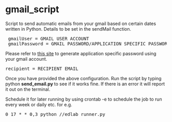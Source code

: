 gmail_script
============

Script to send automatic emails from your gmail based on certain dates written in Python.
Details to be set in the sendMail function. 
<pre>
 gmailUser = GMAIL USER ACCOUNT
 gmailPassword = GMAIL PASSWORD/APPLICATION SPECIFIC PASSWORD
</pre>
Please refer to <a href="https://support.google.com/mail/answer/1173270?hl=en">this site</a> to generate application specific password using your gmail account. 
<pre>
recipient = RECIPIENT EMAIL
</pre>


Once you have provided the above configuration. Run the script by typing python <b> send_email.py </b> to see if it works fine. 
If there is an error it will report it out on the terminal.

Schedule it for later running by using crontab -e to schedule the job to run every week or daily etc. 
for e.g. 
<pre>
0 17 * * 0,3 python /<PATH TO THE FILE>/edlab_runner.py
</pre>
